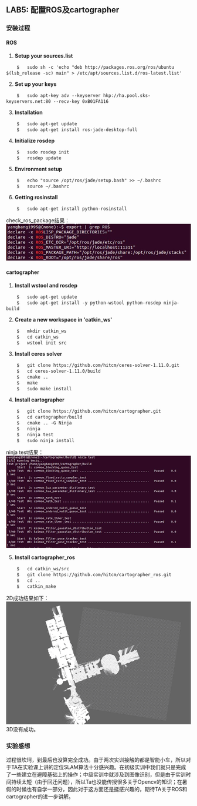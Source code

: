 ## LAB5: 配置ROS及cartographer
### 安装过程
#### ROS
1. **Setup your sources.list**  
```  
    $	sudo sh -c 'echo "deb http://packages.ros.org/ros/ubuntu $(lsb_release -sc) main" > /etc/apt/sources.list.d/ros-latest.list'
```  

2. **Set up your keys**  
```  
    $   sudo apt-key adv --keyserver hkp://ha.pool.sks-keyservers.net:80 --recv-key 0xB01FA116
```  

3. **Installation**  
```
    $	sudo apt-get update
	$	sudo apt-get install ros-jade-desktop-full
```  

4. **Initialize rosdep**  
```
    $	sudo rosdep init
    $	rosdep update
```   

5. **Environment setup**  
```
	$	echo "source /opt/ros/jade/setup.bash" >> ~/.bashrc
	$	source ~/.bashrc
```  

6. **Getting rosinstall**  
```
	$	sudo apt-get install python-rosinstall
```  

check_ros_package结果：    
![](https://github.com/ybCliff/Screenshot/blob/master/check_ros_package_path.jpg?raw=true)  

#### cartographer  
1. **Install wstool and rosdep**  
```
	$	sudo apt-get update
	$	sudo apt-get install -y python-wstool python-rosdep ninja-build
```  

2. **Create a new workspace in 'catkin_ws'**  
```
	$	mkdir catkin_ws
	$	cd catkin_ws
	$	wstool init src
```  

3. **Install ceres solver**  
```
    $	git clone https://github.com/hitcm/ceres-solver-1.11.0.git
	$	cd ceres-solver-1.11.0/build
	$	cmake ..
	$	make
	$	sudo make install
```  

4. **Install cartographer**  
```
	$	git clone https://github.com/hitcm/cartographer.git
	$	cd cartographer/build
	$	cmake .. -G Ninja
	$	ninja
	$	ninja test
	$	sudo ninja install 
```  
ninja test结果：
![](https://github.com/ybCliff/Screenshot/blob/master/ninja_test_success.jpg?raw=true)  

5. **Install cartographer_ros**  
```
	$	cd catkin_ws/src
	$	git clone https://github.com/hitcm/cartographer_ros.git
	$	cd ..
	$	catkin_make
```


2D成功结果如下：  
![](https://github.com/ybCliff/Screenshot/blob/master/2D_result.png?raw=true)
3D没有成功。

### 实验感想
过程很坎坷，到最后也没算完全成功。由于两次实训接触的都是智能小车，所以对于TA在实验课上讲的定位SLAM算法十分感兴趣。在初级实训中我们就只是完成了一些建立在避障基础上的操作；中级实训中就涉及到图像识别，但是由于实训时间持续太短（由于回迁问题），所以Ta也没能传授很多关于Opencv的知识；在暑假的时候也有自学一部分，因此对于这方面还是挺感兴趣的，期待TA关于ROS和cartographer的进一步讲解。
